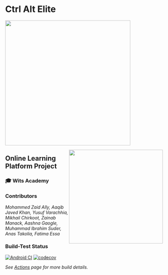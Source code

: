 # Ctrl Alt Elite
<!-- Ctrl Alt Elite Logo -->
<div>
<p><img src="https://github.com/root-mrrobot/SD-Project/blob/main/README%20Assets/CtrlAltELite.jpeg" width="400" height="400" /></p>
</div>
<!-- Wits Academy Logo -->
<div align="left">
<p><img src="https://github.com/root-mrrobot/SD-Project/blob/main/README%20Assets/WitsAcademy.jpeg" align="right" width="300" height="300" /></p>
</div>  
 
  
## Online Learning Platform Project
### 🎓 Wits Academy 
### Contributors
<em>Mohammed Zaid Ally, Aaqib Javed Khan, Yusuf Varachhia, Mikhail Chirkoot, Zainab Manack, Aashna Gaogle, Muhammad Ibrahim Suder, Anas Takolia, Fatima Essa</em>
<!-- <a href="https://github.com/root-mrrobot/SD-Project/graphs/contributors">
  <img src="https://contributors-img.web.app/image?repo=root-mrrobot/SD-Project">
</a> -->

### Build-Test Status
[![Android CI](https://github.com/root-mrrobot/SD-Project/actions/workflows/android.yml/badge.svg)](https://github.com/root-mrrobot/SD-Project/actions/workflows/android.yml)
[![codecov](https://codecov.io/gh/root-mrrobot/SD-Project/branch/main/graph/badge.svg?token=ZZFG9J1N98)](https://codecov.io/gh/root-mrrobot/SD-Project)
<!--  Not necessary -->
<!-- ![GitHub issues](https://img.shields.io/github/issues/root-mrrobot/SD-Project) -->

<em> See [Actions](https://github.com/root-mrrobot/SD-Project/actions) page for more build details. </em>
